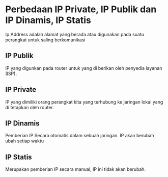 # Perbedaan IP Private, IP Publik dan IP Dinamis, IP Statis
Ip Address adalah alamat yang berada atau digunakan pada suatu perangkat untuk saling berkomunikasi

## IP Publik
IP yang digunkan pada router untuk yang di berikan oleh penyedia layanan (ISP).

## IP Private
IP yang dimiliki orang perangkat kita yang terhubung ke jaringan lokal yang di tetapkan oleh router.

## IP Dinamis
Pemberian IP Secara otomatis dalam sebuah jaringan. IP akan berubah ubah setiap waktu

## IP Statis
Merupakan pemberian IP secara manual, IP ini tidak akan berubah.

 




















